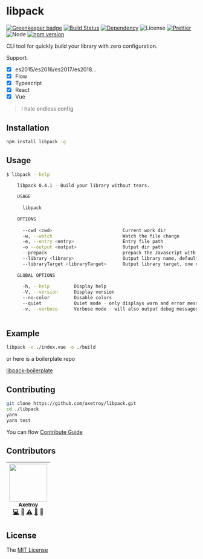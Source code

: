 # libpack

[![Greenkeeper badge](https://badges.greenkeeper.io/axetroy/libpack.svg)](https://greenkeeper.io/)
[![Build Status](https://travis-ci.org/axetroy/libpack.svg?branch=master)](https://travis-ci.org/axetroy/libpack)
[![Dependency](https://david-dm.org/axetroy/libpack.svg)](https://david-dm.org/axetroy/libpack)
![License](https://img.shields.io/badge/license-MIT-green.svg)
[![Prettier](https://img.shields.io/badge/Code%20Style-Prettier-green.svg)](https://github.com/prettier/prettier)
![Node](https://img.shields.io/badge/node-%3E=6.0-blue.svg?style=flat-square)
[![npm version](https://badge.fury.io/js/libpack.svg)](https://badge.fury.io/js/libpack)

CLI tool for quickly build your library with zero configuration.
 
Support:

- [x] es2015/es2016/es2017/es2018...
- [x] Flow
- [x] Typescript
- [x] React
- [x] Vue

> I hate endless config

## Installation

```bash
npm install libpack -g
```

## Usage

```bash
$ libpack --help

    libpack 0.4.1 - Build your library without tears.
      
    USAGE
 
      libpack 
 
    OPTIONS
 
      --cwd <cwd>                          Current work dir                                                                                  optional                            
      -w, --watch                          Watch the file change                                                                             optional                            
      -e, --entry <entry>                  Entry file path                                                                                   required      default: "./index.vue"
      -o --output <output>                 Output dir path                                                                                   required      default: "./build/"   
      --prepack                            prepack the Javascript with facebook/prepack                                                      optional                            
      --library <library>                  Output library name, default your package.json name field                                         optional                            
      --libraryTarget <libraryTarget>      Output library target, one of var/assign/this/window/global/commonjs/commonjs2/amd/umd/jsonp      optional      default: "umd"        
 
    GLOBAL OPTIONS
 
      -h, --help         Display help                                      
      -V, --version      Display version                                   
      --no-color         Disable colors                                    
      --quiet            Quiet mode - only displays warn and error messages
      -v, --verbose      Verbose mode - will also output debug messages
 
```

## Example

```bash
libpack -e ./index.vue -o ./build
```

or here is a boilerplate repo

[libpack-boilerplate](https://github.com/axetroy/libpack-boilerplate)

## Contributing

```bash
git clone https://github.com/axetroy/libpack.git
cd ./libpack
yarn
yarn test
```

You can flow [Contribute Guide](https://github.com/axetroy/libpack/blob/master/contributing.md)

## Contributors

<!-- ALL-CONTRIBUTORS-LIST:START - Do not remove or modify this section -->

| [<img src="https://avatars1.githubusercontent.com/u/9758711?v=3" width="100px;"/><br /><sub>Axetroy</sub>](http://axetroy.github.io)<br />[💻](https://github.com/axetroy/libpack/commits?author=axetroy) 🔌 [⚠️](https://github.com/axetroy/libpack/commits?author=axetroy) [🐛](https://github.com/axetroy/libpack/issues?q=author%3Aaxetroy) 🎨 |
| :---------------------------------------------------------------------------------------------------------------------------------------------------------------------------------------------------------------------------------------------------------------------------------------------------------------------------------------------------------------------------------: |


<!-- ALL-CONTRIBUTORS-LIST:END -->

## License

The [MIT License](https://github.com/axetroy/libpack/blob/master/LICENSE)
